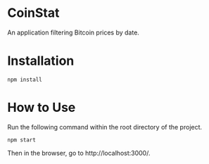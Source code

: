 # CoinStat #

An application filtering Bitcoin prices by date.

# Installation #

`npm install`

# How to Use #

Run the following command within the root directory of the project.

`npm start`

Then in the browser, go to http://localhost:3000/.